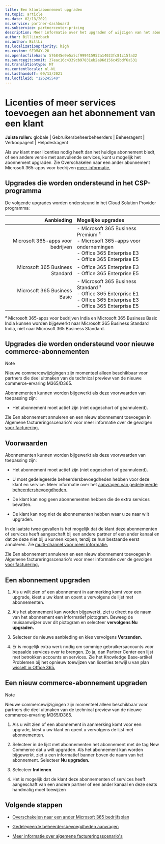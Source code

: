 ```yaml
---
title: Een klantabonnement upgraden
ms.topic: article
ms.date: 02/18/2021
ms.service: partner-dashboard
ms.subservice: partnercenter-pricing
description: Meer informatie over het upgraden of wijzigen van het abonnement van een klant. Voeg meer licenties toe of ga naar een andere versie met meer services.
author: BillLinzbach
ms.author: BillLi
ms.localizationpriority: high
ms.custom: SEOMAY.20
ms.openlocfilehash: 576845e9e5a5cf999415952a14023fc81c15fa32
ms.sourcegitcommit: 37eac16c4339cb97831eb2a86d156c45bdf6a531
ms.translationtype: MT
ms.contentlocale: nl-NL
ms.lasthandoff: 09/13/2021
ms.locfileid: "126245540"
---
```

# <a name="add-licenses-or-more-services-to-a-customers-subscription"></a>Licenties of meer services toevoegen aan het abonnement van een klant

**Juiste rollen:** globale | Gebruikersbeheerbeheerders | Beheeragent | Verkoopagent | Helpdeskagent

Als uw klant meer licenties nodig heeft dan het huidige abonnement biedt, of een andere versie met aanvullende services, kunt u mogelijk het abonnement upgraden. Zie Overschakelen naar een ander abonnement Microsoft 365-apps voor bedrijven [meer informatie.](/microsoft-365/commerce/subscriptions/switch-to-a-different-plan)

## <a name="upgrades-supported-in-the-csp-program"></a>Upgrades die worden ondersteund in het CSP-programma <a id="upgradesubscription"></a>

De volgende upgrades worden ondersteund in het Cloud Solution Provider programma:

| Aanbieding | Mogelijke upgrades|
|---:|:---|
| Microsoft 365-apps voor bedrijven   | - Microsoft 365 Business Premium ² <br/>  - Microsoft 365-apps voor ondernemingen <br/> - Office 365 Enterprise E3 <br/> - Office 365 Enterprise E5 <br/> |
| Microsoft 365 Business Standard    | - Office 365 Enterprise E3 <br/> - Office 365 Enterprise E5 <br/> |
| Microsoft 365 Business Basic | - Microsoft 365 Business Standard ² <br/> - Office 365 Enterprise E1 <br/> - Office 365 Enterprise E3<br/> - Office 365 Enterprise E5 <br/> |

² Microsoft 365-apps voor bedrijven India en Microsoft 365 Business Basic India kunnen worden bijgewerkt naar Microsoft 365 Business Standard India, niet naar Microsoft 365 Business Standard.

## <a name="upgrades-supported-for-new-commerce-subscriptions"></a>Upgrades die worden ondersteund voor nieuwe commerce-abonnementen<a id="upgradesubscriptionnewcommerce"></a>

> [!Note] 
> Nieuwe commercewijzigingen zijn momenteel alleen beschikbaar voor partners die deel uitmaken van de technical preview van de nieuwe commerce-ervaring M365/D365.

Abonnementen kunnen worden bijgewerkt als deze voorwaarden van toepassing zijn:

- Het abonnement moet actief zijn (niet opgeschort of geannuleerd).

Zie Een abonnement annuleren en een nieuw abonnement toevoegen in Algemene factureringsscenario's voor meer informatie over de gevolgen [voor facturering.](common-billing-scenarios.md)

## <a name="conditions"></a>Voorwaarden

Abonnementen kunnen worden bijgewerkt als deze voorwaarden van toepassing zijn:

- Het abonnement moet actief zijn (niet opgeschort of geannuleerd).

- U moet gedelegeerde beheerdersbevoegdheden hebben voor deze klant en service. Meer informatie over het [aanvragen van gedelegeerde beheerdersbevoegdheden.](request-a-relationship-with-a-customer.md)

- De klant kan nog geen abonnementen hebben die de extra services bevatten.

- De klant kan nog niet de abonnementen hebben waar u ze naar wilt upgraden.

In de laatste twee gevallen is het mogelijk dat de klant deze abonnementen of services heeft aangeschaft bij een andere partner of een ander kanaal en dat ze deze niet bij u kunnen kopen, tenzij ze hun bestaande eerst annuleren. Zie [multi-channel voor meer informatie.](multichannel.md)

Zie Een abonnement annuleren en een nieuw abonnement toevoegen in Algemene factureringsscenario's voor meer informatie over de gevolgen [voor facturering.](common-billing-scenarios.md)

## <a name="upgrade-a-subscription"></a>Een abonnement upgraden

1. Als u wilt zien of een abonnement in aanmerking komt voor een upgrade, kiest u uw klant en opent u vervolgens de lijst met abonnementen.

2. Als het abonnement kan worden bijgewerkt, ziet u direct na de naam van het abonnement een informatief pictogram. Beweeg de muisaanwijzer over dit pictogram en selecteer **vervolgens Nu upgraden.**

3. Selecteer de nieuwe aanbieding en kies vervolgens **Verzenden.**

4. Er is mogelijk extra werk nodig om sommige gebruikersaccounts voor bepaalde services over te brengen. Zo ja, dan Partner Center een lijst met betrokken accounts en services. Zie het Knowledge Base-artikel Problemen bij het opnieuw toewijzen van licenties terwijl u van plan [wisselt in Office 365.](/microsoft-365/commerce/subscriptions/switch-to-a-different-plan)

## <a name="upgrade-a-new-commerce-subscription"></a>Een nieuw commerce-abonnement upgraden

> [!Note] 
> Nieuwe commercewijzigingen zijn momenteel alleen beschikbaar voor partners die deel uitmaken van de technical preview van de nieuwe commerce-ervaring M365/D365.

1. Als u wilt zien of een abonnement in aanmerking komt voor een upgrade, kiest u uw klant en opent u vervolgens de lijst met abonnementen.

2. Selecteer in de lijst met abonnementen het abonnement met de tag New Commerce dat u wilt upgraden. Als het abonnement kan worden bijgewerkt, ziet u een informatief banner boven de naam van het abonnement. Selecteer **Nu upgraden.**

3. Selecteer **Indienen**.

4. Het is mogelijk dat de klant deze abonnementen of services heeft aangeschaft van een andere partner of een ander kanaal en deze seats handmatig moet toewijzen

## <a name="next-steps"></a>Volgende stappen

- [Overschakelen naar een ander Microsoft 365 bedrijfsplan](/microsoft-365/commerce/subscriptions/switch-to-a-different-plan)

- [Gedelegeerde beheerdersbevoegdheden aanvragen](request-a-relationship-with-a-customer.md)

- [Meer informatie over algemene factureringsscenario's](common-billing-scenarios.md)
